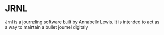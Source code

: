 # JRNL
Jrnl is a journeling software built by Annabelle Lewis.  It is intended to act as a way to maintain a bullet journel digitaly